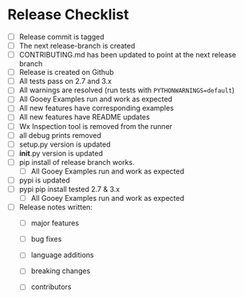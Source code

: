 # Release Checklist 


 - [ ] Release commit is tagged 
 - [ ] The next release-branch is created 
 - [ ] CONTRIBUTING.md has been updated to point at the next release branch
 - [ ] Release is created on Github 
 - [ ] All tests pass on 2.7 and 3.x 
 - [ ] All warnings are resolved (run tests with `PYTHONWARNINGS=default`)
 - [ ] All Gooey Examples run and work as expected 
 - [ ] All new features have corresponding examples 
 - [ ] All new features have README updates 
 - [ ] Wx Inspection tool is removed from the runner
 - [ ] all debug prints removed  
 - [ ] setup.py version is updated 
 - [ ] __init__.py version is updated
 - [ ] pip install of release branch works.   
     - [ ] All Gooey Examples run and work as expected
 - [ ] pypi is updated 
 - [ ] pypi pip install tested 2.7 & 3.x
     - [ ] All Gooey Examples run and work as expected
 - [ ] Release notes written: 
     - [ ] major features 
     - [ ] bug fixes
     - [ ] language additions
     - [ ] breaking changes  
     - [ ] contributors 
  


 

